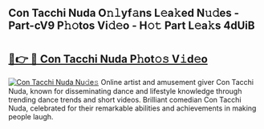 ## Con Tacchi Nuda O𝚗𝚕yf𝚊ns L𝚎a𝚔ed N𝚞𝚍es - Part-cV9 P𝚑𝚘tos Vi𝚍𝚎o - H𝚘𝚝 Part L𝚎a𝚔s 4dUiB

# <h2><a href="http://kfc5c1.oniu.top/?m=Con+Tacchi+Nuda">🔗👉 🔴 Con Tacchi Nuda P𝚑ot𝚘𝚜 V𝚒d𝚎o</a></h2>

[![Con Tacchi Nuda Nu𝚍e𝚜](https://i.imgur.com/0qMVB7G.gif)](http://kfc5c1.oniu.top/?m=Con+Tacchi+Nuda)
Online artist and amusement giver Con Tacchi Nuda, known for disseminating dance and lifestyle knowledge through trending dance trends and short videos. Brilliant comedian Con Tacchi Nuda, celebrated for their remarkable abilities and achievements in making people laugh.  
